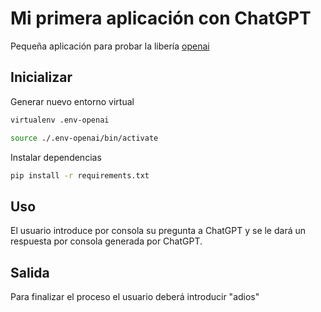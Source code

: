 # Mi primera aplicación con ChatGPT

Pequeña aplicación para probar la libería [openai](https://platform.openai.com/docs/api-reference/introduction)

## Inicializar

Generar nuevo entorno virtual

```bash
virtualenv .env-openai
```

```bash
source ./.env-openai/bin/activate
```

Instalar dependencias

```bash
pip install -r requirements.txt
```

## Uso

El usuario introduce por consola su pregunta a ChatGPT y se le dará un respuesta por consola generada por ChatGPT.

## Salida

Para finalizar el proceso el usuario deberá introducir "adios"

